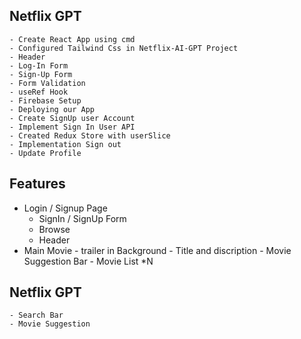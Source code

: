 
## Netflix GPT 

    - Create React App using cmd  
    - Configured Tailwind Css in Netflix-AI-GPT Project
    - Header 
    - Log-In Form 
    - Sign-Up Form
    - Form Validation 
    - useRef Hook
    - Firebase Setup 
    - Deploying our App 
    - Create SignUp user Account
    - Implement Sign In User API 
    - Created Redux Store with userSlice 
    - Implementation Sign out 
    - Update Profile 
  



## Features 
- Login / Signup Page 
    - SignIn / SignUp Form
    - Browse 
    - Header 
 - Main Movie
        - trailer in Background
        - Title and discription 
        - Movie Suggestion Bar 
            - Movie List *N 

## Netflix GPT 
    - Search Bar
    - Movie Suggestion 
    